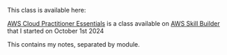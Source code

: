 This class is available here:

[AWS Cloud Practitioner Essentials](https://aws.amazon.com/fr/training/course-descriptions/cloud-practitioner-essentials/) is a class available on [AWS Skill Builder](https://skillbuilder.aws/) that I started on October 1st 2024

This contains my notes, separated by module.